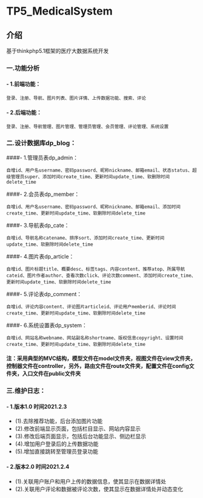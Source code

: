 # TP5_MedicalSystem

## 介绍
基于thinkphp5.1框架的医疗大数据系统开发

### 一.功能分析

#### - 1.前端功能：

	登录、注册、导航、图片列表、图片详情、上传数据功能、搜索、评论
#### - 2.后端功能：

	登录、注册、导航管理、图片管理、管理员管理、会员管理、评论管理、系统设置
	
### 二.设计数据库dp_blog：

####- 1.管理员表dp_admin：

    自增id、用户名username、密码password、昵称nickname、邮箱email、状态status、超级管理员super、添加时间create_time、更新时间update_time、软删除时间delete_time

####- 2.会员表dp_member：

    自增id、用户名username、密码password、昵称nickname、邮箱email、添加时间create_time、更新时间update_time、软删除时间delete_time

####- 3.导航表dp_cate：

    自增id、导航名称catename、排序sort、添加时间create_time、更新时间update_time、软删除时间delete_time

####- 4.图片表dp_article：

    自增id、图片标题title、概要desc、标签tags、内容content、推荐atop、所属导航cateid、图片作者author、查看次数click、评论次数comment、添加时间create_time、更新时间update_time、软删除时间delete_time

####- 5.评论表dp_comment：

    自增id、评论内容content、评论图片articleid、评论用户memberid、评论时间create_time、更新时间update_time、软删除时间delete_time

####- 6.系统设置表dp_system：

    自增id、网站名称webname、网站副名称shortname、版权信息copyright、设置时间create_time、更新时间update_time、软删除时间delete_time

#### 注：采用典型的MVC结构，模型文件在model文件夹，视图文件在view文件夹，控制器文件在controller，另外，路由文件在route文件夹，配置文件在config文件夹，入口文件在public文件夹

	
### 三.维护日志：

#### - 1.版本1.0  时间2021.2.3

- (1).去除推荐功能，后台添加图片功能
- (2).修改前端显示页面，包括栏目显示、网站内容显示
- (3).修改后端页面显示，包括后台功能显示、侧边栏显示
- (4).增加用户登录后的上传数据功能 
- (5).增加直接跳转至管理员登录功能

#### - 2.版本2.0  时间2021.2.4

- (1).关联用户账户和用户上传的数据信息，使其显示在数据详情处
- (2).关联用户评论和数据被评论次数，使其显示在数据详情处并动态变化
